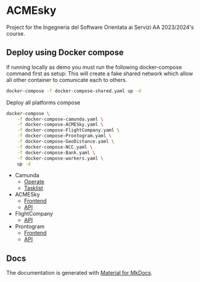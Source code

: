 # ACMEsky

Project for the Ingegneria del Software Orientata ai Servizi AA 2023/2024's course.

## Deploy using Docker compose

If running locally as demo you must run the following docker-compose command first as setup:
This will create a fake shared network which allow all other container to comunicate each to others.

```bash
docker-compose -f docker-compose-shared.yaml up -d
```

Deploy all platforms compose

```bash
docker-compose \
    -f docker-compose-camunda.yaml \
    -f docker-compose-ACMESky.yaml \
    -f docker-compose-FlightCompany.yaml \
    -f docker-compose-Prontogram.yaml \
    -f docker-compose-GeoDistance.yaml \
    -f docker-compose-NCC.yaml \
    -f docker-compose-Bank.yaml \
    -f docker-compose-workers.yaml \
    up -d
```

- Camunda
  - [Operate](http://localhost:8081)
  - [Tasklist](http://localhost:8082)
- ACMESky
  - [Frontend](http://localhost:8080)
  - [API](http://localhost:8090)
- FlightCompany
  - [API](http://localhost:8091)
- Prontogram
  - [Frontend](http://localhost:8079)
  - [API](http://localhost:8092)

## Docs

The documentation is generated with [Material for MkDocs](https://squidfunk.github.io/mkdocs-material/).

